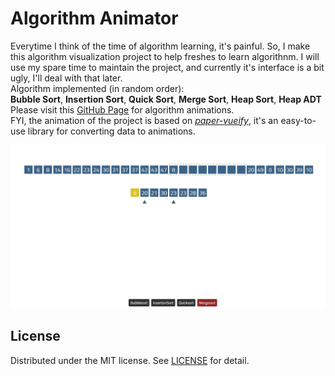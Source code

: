 # Algorithm Animator
Everytime I think of the time of algorithm learning, it's painful. So, I make this algorithm visualization project to help freshes to learn algorithnm. I will use my spare time to maintain the project, and currently it's interface is a bit ugly, I'll deal with that later.
<br/>Algorithm implemented (in random order):
<br/>**Bubble Sort**, **Insertion Sort**, **Quick Sort**, **Merge Sort**, **Heap Sort**, **Heap ADT**
<br/>Please visit this [GitHub Page](https://luz-alphacode.github.io/algorithm-animator/) for algorithm animations.
<br/>FYI, the animation of the project is based on [*paper-vueify*](https://github.com/luz-alphacode/paper-vueify/), it's an easy-to-use library for converting data to animations.

![Preview](/public/preview.gif)

## License
Distributed under the MIT license. See [LICENSE](https://github.com/luz-alphacode/algorithm-animator/blob/master/LICENSE) for detail.

